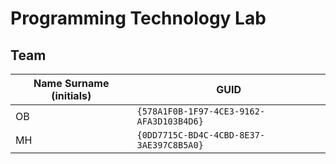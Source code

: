# Programming Technology Lab

## Team

| Name Surname (initials) | GUID                                     |
| ----------------------- | ---------------------------------------- |
| OB                      | `{578A1F0B-1F97-4CE3-9162-AFA3D103B4D6}` |
| MH                      | `{0DD7715C-BD4C-4CBD-8E37-3AE397C8B5A0}` |